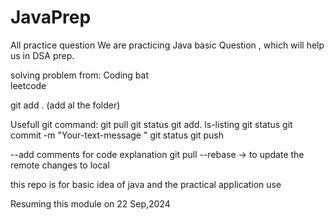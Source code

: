 # JavaPrep
All practice question 
We are practicing Java basic Question , which will help us in DSA prep.

solving problem from:
Coding bat  
leetcode

git add . (add al the folder)

Usefull git command:
git pull
git status 
git add.
ls-listing 
git status
git commit -m "Your-text-message "
git status
git push



--add comments for code explanation
git pull --rebase -> to update the remote changes to local

this repo is for basic idea of java and the practical application use


Resuming this module on 22 Sep,2024

